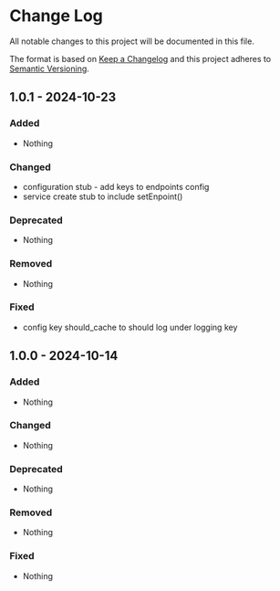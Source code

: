 # Change Log
All notable changes to this project will be documented in this file.

The format is based on [Keep a Changelog](https://keepachangelog.com) and this project adheres to [Semantic Versioning](https://semver.org).

## 1.0.1 - 2024-10-23

### Added

- Nothing

### Changed

- configuration stub - add keys to endpoints config
- service create stub to include setEnpoint()

### Deprecated

- Nothing

### Removed

- Nothing

### Fixed

- config key should_cache to should log under logging key

## 1.0.0 - 2024-10-14

### Added

- Nothing

### Changed

- Nothing

### Deprecated

- Nothing

### Removed

- Nothing

### Fixed

- Nothing